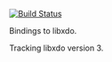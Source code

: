 [![Build Status](https://travis-ci.org/crumblingstatue/rust-libxdo.svg)](https://travis-ci.org/crumblingstatue/rust-libxdo)

Bindings to libxdo.

Tracking libxdo version 3.
